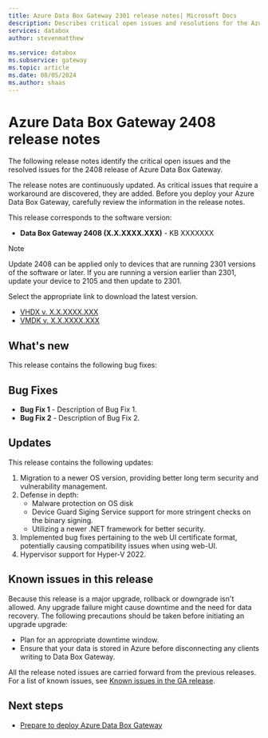 ```yaml
---
title: Azure Data Box Gateway 2301 release notes| Microsoft Docs
description: Describes critical open issues and resolutions for the Azure Data Box Gateway running 2301 release.
services: databox
author: stevenmatthew
 
ms.service: databox
ms.subservice: gateway
ms.topic: article
ms.date: 08/05/2024
ms.author: shaas
---
```


# Azure Data Box Gateway 2408 release notes

The following release notes identify the critical open issues and the resolved issues for the 2408 release of Azure Data Box Gateway.

The release notes are continuously updated. As critical issues that require a workaround are discovered, they are added. Before you deploy your Azure Data Box Gateway, carefully review the information in the release notes.  

This release corresponds to the software version:

- **Data Box Gateway 2408 (X.X.XXXX.XXX)** - KB XXXXXXX

> [!NOTE]
> Update 2408 can be applied only to devices that are running 2301 versions of the software or later. If you are running a version earlier than 2301, update your device to 2105 and then update to 2301.

Select the appropriate link to download the latest version.

- [VHDX v. X.X.XXXX.XXX](data-box-gateway-2408-release-notes.md)
- [VMDK v. X.X.XXXX.XXX](data-box-gateway-2408-release-notes.md)

## What's new

This release contains the following bug fixes:

## Bug Fixes

- **Bug Fix 1** - Description of Bug Fix 1.
- **Bug Fix 2** - Description of Bug Fix 2.

## Updates

This release contains the following updates:

1. Migration to a newer OS version, providing better long term security and vulnerability management.
1. Defense in depth:
    - Malware protection on OS disk
    - Device Guard Siging Service support for more stringent checks on the binary signing.
    - Utilizing a newer .NET framework for better security.
1. Implemented bug fixes pertaining to the web UI certificate format, potentially causing compatibility issues when using web-UI.
1. Hypervisor support for Hyper-V 2022.

## Known issues in this release

Because this release is a major upgrade, rollback or downgrade isn't allowed. Any upgrade failure might cause downtime and the need for data recovery. The following precautions should be taken before initiating an upgrade upgrade:

- Plan for an appropriate downtime window.
- Ensure that your data is stored in Azure before disconnecting any clients writing to Data Box Gateway.

All the release noted issues are carried forward from the previous releases. For a list of known issues, see [Known issues in the GA release](data-box-gateway-release-notes.md#known-issues-in-ga-release).

## Next steps

- [Prepare to deploy Azure Data Box Gateway](data-box-gateway-deploy-prep.md)

